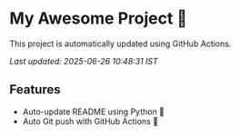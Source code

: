 # My Awesome Project 🚀

This project is automatically updated using GitHub Actions.

_Last updated: 2025-06-26 10:48:31 IST_

## Features
- Auto-update README using Python 🐍
- Auto Git push with GitHub Actions 🤖
